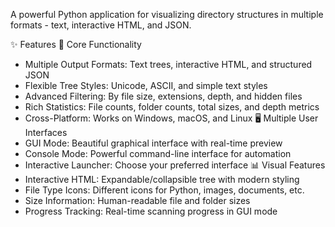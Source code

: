 A powerful Python application for visualizing directory structures in multiple formats - text, interactive HTML, and JSON.

✨ Features
🎯 Core Functionality
- Multiple Output Formats: Text trees, interactive HTML, and structured JSON
- Flexible Tree Styles: Unicode, ASCII, and simple text styles
- Advanced Filtering: By file size, extensions, depth, and hidden files
- Rich Statistics: File counts, folder counts, total sizes, and depth metrics
- Cross-Platform: Works on Windows, macOS, and Linux
🖥️ Multiple User Interfaces
- GUI Mode: Beautiful graphical interface with real-time preview
- Console Mode: Powerful command-line interface for automation
- Interactive Launcher: Choose your preferred interface
📊 Visual Features
- Interactive HTML: Expandable/collapsible tree with modern styling
- File Type Icons: Different icons for Python, images, documents, etc.
- Size Information: Human-readable file and folder sizes
- Progress Tracking: Real-time scanning progress in GUI mode
